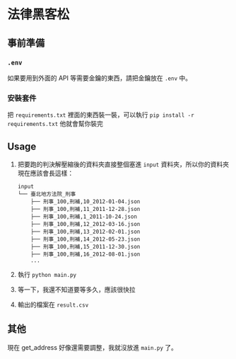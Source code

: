 # 法律黑客松

## 事前準備

### `.env`

如果要用到外面的 API 等需要金鑰的東西，請把金鑰放在 `.env` 中。

### 安裝套件

把 `requirements.txt` 裡面的東西裝一裝，可以執行 `pip install -r requirements.txt` 他就會幫你裝完

## Usage

1. 把要跑的判決解壓縮後的資料夾直接整個塞進 `input` 資料夾，所以你的資料夾現在應該會長這樣：

    ```text
    input
    └── 臺北地方法院_刑事
        ├── 刑事_100,刑補,10_2012-01-04.json
        ├── 刑事_100,刑補,11_2011-12-28.json
        ├── 刑事_100,刑補,1_2011-10-24.json
        ├── 刑事_100,刑補,12_2012-03-16.json
        ├── 刑事_100,刑補,13_2012-02-01.json
        ├── 刑事_100,刑補,14_2012-05-23.json
        ├── 刑事_100,刑補,15_2011-12-30.json
        ├── 刑事_100,刑補,16_2012-08-01.json
        ...

    ```

2. 執行 `python main.py`
3. 等一下，我還不知道要等多久，應該很快拉
4. 輸出的檔案在 `result.csv`

## 其他

現在 get_address 好像還需要調整，我就沒放進 `main.py` 了。
